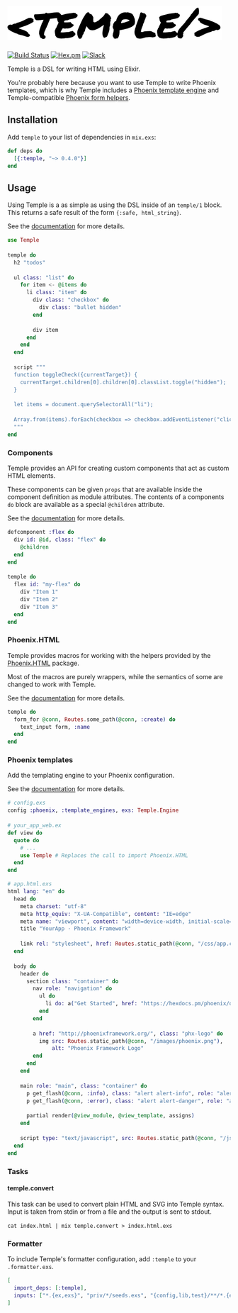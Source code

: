 # ![](temple.png)

[![Build Status](https://travis-ci.com/mhanberg/temple.svg?branch=master)](https://travis-ci.com/mhanberg/temple)
[![Hex.pm](https://img.shields.io/hexpm/v/temple.svg)](https://hex.pm/packages/temple)
[![Slack](https://img.shields.io/badge/chat-Slack-blue)](https://elixir-lang.slack.com/messages/CMH6MA4UD)

Temple is a DSL for writing HTML using Elixir.

You're probably here because you want to use Temple to write Phoenix templates, which is why Temple includes a [Phoenix template engine](#phoenix-templates) and Temple-compatible [Phoenix form helpers](#phoenixhtml).

## Installation

Add `temple` to your list of dependencies in `mix.exs`:

```elixir
def deps do
  [{:temple, "~> 0.4.0"}]
end
```

## Usage

Using Temple is a as simple as using the DSL inside of an `temple/1` block. This returns a safe result of the form `{:safe, html_string}`.

See the [documentation](https://hexdocs.pm/temple/Temple.Html.html) for more details.

```elixir
use Temple

temple do
  h2 "todos"

  ul class: "list" do
    for item <- @items do
      li class: "item" do
        div class: "checkbox" do
          div class: "bullet hidden"
        end

        div item
      end
    end
  end

  script """
  function toggleCheck({currentTarget}) {
    currentTarget.children[0].children[0].classList.toggle("hidden");
  }

  let items = document.querySelectorAll("li");

  Array.from(items).forEach(checkbox => checkbox.addEventListener("click", toggleCheck));
  """
end
```

### Components

Temple provides an API for creating custom components that act as custom HTML elements.

These components can be given `props` that are available inside the component definition as module attributes. The contents of a components `do` block are available as a special `@children` attribute.

See the [documentation](https://hexdocs.pm/temple/Temple.html#defcomponent/2) for more details.

```elixir
defcomponent :flex do
  div id: @id, class: "flex" do
    @children
  end
end

temple do
  flex id: "my-flex" do
    div "Item 1"
    div "Item 2"
    div "Item 3"
  end
end
```

### Phoenix.HTML

Temple provides macros for working with the helpers provided by the [Phoenix.HTML](https://www.github.com/phoenixframework/phoenix_html) package.

Most of the macros are purely wrappers, while the semantics of some are changed to work with Temple.

See the [documentation](https://hexdocs.pm/temple/Temple.Form.html#content) for more details.

```elixir
temple do
  form_for @conn, Routes.some_path(@conn, :create) do
    text_input form, :name
  end
end
```

### Phoenix templates

Add the templating engine to your Phoenix configuration.

See the [documentation](https://hexdocs.pm/temple/Temple.Engine.html#content) for more details.

```elixir
# config.exs
config :phoenix, :template_engines, exs: Temple.Engine

# your_app_web.ex
def view do
  quote do
    # ...
    use Temple # Replaces the call to import Phoenix.HTML
  end
end
```

```elixir
# app.html.exs
html lang: "en" do
  head do
    meta charset: "utf-8"
    meta http_equiv: "X-UA-Compatible", content: "IE=edge"
    meta name: "viewport", content: "width=device-width, initial-scale=1.0"
    title "YourApp · Phoenix Framework"

    link rel: "stylesheet", href: Routes.static_path(@conn, "/css/app.css")
  end

  body do
    header do
      section class: "container" do
        nav role: "navigation" do
          ul do
            li do: a("Get Started", href: "https://hexdocs.pm/phoenix/overview.html")
          end
        end

        a href: "http://phoenixframework.org/", class: "phx-logo" do
          img src: Routes.static_path(@conn, "/images/phoenix.png"),
              alt: "Phoenix Framework Logo"
        end
      end
    end

    main role: "main", class: "container" do
      p get_flash(@conn, :info), class: "alert alert-info", role: "alert"
      p get_flash(@conn, :error), class: "alert alert-danger", role: "alert"

      partial render(@view_module, @view_template, assigns)
    end

    script type: "text/javascript", src: Routes.static_path(@conn, "/js/app.js")
  end
end
```

### Tasks

#### temple.convert

This task can be used to convert plain HTML and SVG into Temple syntax. Input is taken from stdin or from a file and the output is sent to stdout.

`cat index.html | mix temple.convert > index.html.exs`

### Formatter

To include Temple's formatter configuration, add `:temple` to your `.formatter.exs`.

```elixir
[
  import_deps: [:temple],
  inputs: ["*.{ex,exs}", "priv/*/seeds.exs", "{config,lib,test}/**/*.{ex,exs}"],
]
```
